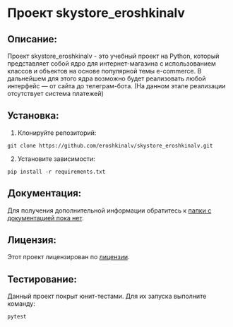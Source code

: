 # Проект skystore_eroshkinalv

## Описание:

Проект skystore_eroshkinalv - это учебный проект на Python, который представляет собой ядро для интернет-магазина c использованием классов и объектов на основе популярной темы e-commerce. 
В дальнейшем для этого ядра возможно будет реализовать любой интерфейс — от сайта до телеграм-бота.
(На данном этапе реализации отсутствует система платежей)

## Установка:

1. Клонируйте репозиторий:
```
git clone https://github.com/eroshkinalv/skystore_eroshkinalv.git
```
2. Установите зависимости:
```
pip install -r requirements.txt
```

## Документация:

Для получения дополнительной информации обратитесь к [папки с документацией пока нет](README.md).

## Лицензия:

Этот проект лицензирован по [лицензии](LICENSE.txt).

## Тестирование:

Данный проект покрыт юнит-тестами. Для их запуска выполните команду:
```
pytest
```
